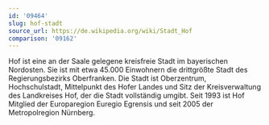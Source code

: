 ```yaml
---
id: '09464'
slug: hof-stadt
source_url: https://de.wikipedia.org/wiki/Stadt_Hof
comparison: '09162'
---
```


Hof ist eine an der Saale gelegene kreisfreie Stadt im bayerischen Nordosten. Sie ist mit etwa 45.000 Einwohnern die drittgrößte Stadt des Regierungsbezirks Oberfranken. Die Stadt ist Oberzentrum, Hochschulstadt, Mittelpunkt des Hofer Landes und Sitz der Kreisverwaltung des Landkreises Hof, der die Stadt vollständig umgibt. Seit 1993 ist Hof Mitglied der Europaregion Euregio Egrensis und seit 2005 der Metropolregion Nürnberg.
